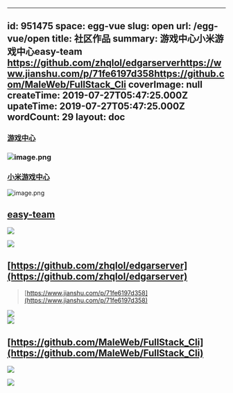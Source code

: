 
---
id: 951475
space: egg-vue
slug: open
url: /egg-vue/open
title: 社区作品
summary: 游戏中心小米游戏中心easy-team https://github.com/zhqlol/edgarserverhttps://www.jianshu.com/p/71fe6197d358https://github.com/MaleWeb/FullStack_Cli
coverImage: null
createTime: 2019-07-27T05:47:25.000Z 
upateTime: 2019-07-27T05:47:25.000Z
wordCount: 29
layout: doc
---

### [游戏中心](http://g.aligames.com/)

### ![image.png](https://cdn.nlark.com/yuque/0/2019/png/116733/1564206427689-3b583f49-3e54-4e2f-830a-5da473b02125.png#align=left&display=inline&height=559&name=image.png&originHeight=1230&originWidth=2838&size=1211491&status=done&width=1289.9999720400035)


### [小米游戏中心](http://game.xiaomi.com/)

![image.png](https://cdn.nlark.com/yuque/0/2019/png/116733/1564206365719-202e631c-6e9d-4b58-95cd-8efc490da74a.png#align=left&display=inline&height=415&name=image.png&originHeight=914&originWidth=2028&size=840583&status=done&width=921.8181618383112)

## 

## [easy-team ](https://github.com/easy-team/egg-vue-webpack-boilerplate)

![](https://cdn.nlark.com/yuque/0/2018/png/116733/1541580981262-3da75698-3e67-4b65-8198-fe9d8e7bec2c.png#align=left&display=inline&height=804&originHeight=804&originWidth=1545&status=done&width=827)

![](https://cdn.nlark.com/yuque/0/2018/png/116733/1541580991134-709e24f0-15e8-46c3-8756-f60273158d5d.png#align=left&display=inline&height=834&originHeight=834&originWidth=1547&status=done&width=827)



## [https://github.com/zhqlol/edgarserver](https://github.com/zhqlol/edgarserver)

> [https://www.jianshu.com/p/71fe6197d358](https://www.jianshu.com/p/71fe6197d358)


![](https://cdn.nlark.com/yuque/0/2018/png/116733/1541580799213-051786ce-97dd-48e9-9489-10a57895f9b1.png#align=left&display=inline&height=498&originHeight=498&originWidth=1000&status=done&width=827)<br />![](https://cdn.nlark.com/yuque/0/2018/png/116733/1541580785882-5b1c9b5b-b741-43e9-a4ce-1ddbc2bb723b.png#align=left&display=inline&height=493&originHeight=493&originWidth=1000&status=done&width=827)



## [https://github.com/MaleWeb/FullStack_Cli](https://github.com/MaleWeb/FullStack_Cli)

![](https://cdn.nlark.com/yuque/0/2018/png/116733/1541581417467-e666e121-750a-4671-9aee-a899a8a08df1.png#align=left&display=inline&height=743&originHeight=743&originWidth=1106&status=done&width=827)

![](https://cdn.nlark.com/yuque/0/2018/png/116733/1541581440286-b950ac8e-d981-4aaf-a545-9eba681e7254.png#align=left&display=inline&height=857&originHeight=857&originWidth=1757&status=done&width=827)

  